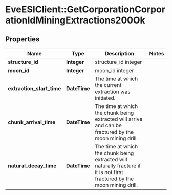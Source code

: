 # EveESIClient::GetCorporationCorporationIdMiningExtractions200Ok

## Properties
Name | Type | Description | Notes
------------ | ------------- | ------------- | -------------
**structure_id** | **Integer** | structure_id integer | 
**moon_id** | **Integer** | moon_id integer | 
**extraction_start_time** | **DateTime** | The time at which the current extraction was initiated.  | 
**chunk_arrival_time** | **DateTime** | The time at which the chunk being extracted will arrive and can be fractured by the moon mining drill.  | 
**natural_decay_time** | **DateTime** | The time at which the chunk being extracted will naturally fracture if it is not first fractured by the moon mining drill.  | 


